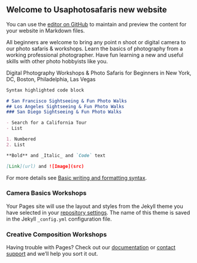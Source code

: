 ## Welcome to Usaphotosafaris new website

You can use the [editor on GitHub](https://github.com/Coolweb2go/usaphotosafaris/edit/gh-pages/index.md) to maintain and preview the content for your website in Markdown files.

All beginners are welcome to bring any point n shoot or digital camera to our photo safaris & workshops.
 Learn the basics of photography from a working professional photographer. Have fun
learning a new and useful skills with other photo hobbyists like you.

Digital Photography Workshops & Photo Safaris for Beginners in New York, DC, Boston, Philadelphia, Las Vegas

```markdown
Syntax highlighted code block

# San Francisco Sightseeing & Fun Photo Walks
## Los Angeles Sightseeing & Fun Photo Walks
### San Diego Sightseeing & Fun Photo Walks

- Search for a California Tour
- List

1. Numbered
2. List

**Bold** and _Italic_ and `Code` text

[Link](url) and ![Image](src)
```

For more details see [Basic writing and formatting syntax](https://docs.github.com/en/github/writing-on-github/getting-started-with-writing-and-formatting-on-github/basic-writing-and-formatting-syntax).

### Camera Basics Workshops
Your Pages site will use the layout and styles from the Jekyll theme you have selected in your [repository settings](https://github.com/Coolweb2go/usaphotosafaris/settings/pages). The name of this theme is saved in the Jekyll `_config.yml` configuration file.

### Creative Composition Workshops

Having trouble with Pages? Check out our [documentation](https://docs.github.com/categories/github-pages-basics/) or [contact support](https://support.github.com/contact) and we’ll help you sort it out.
